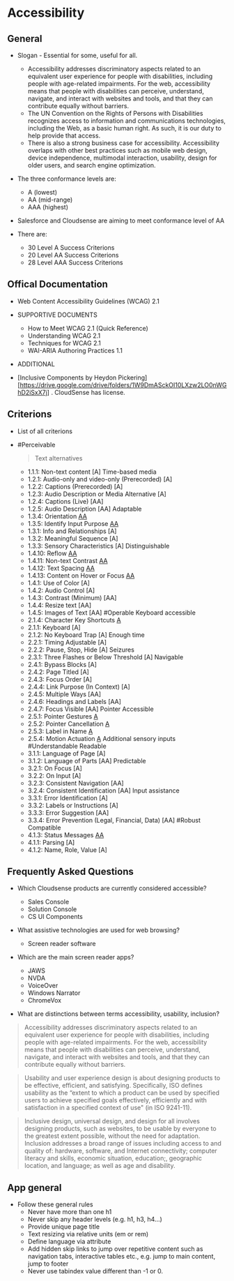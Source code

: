 # Accessibility

## General<a name="General"></a>
* Slogan - Essential for some, useful for all.
  * Accessibility addresses discriminatory aspects related to an equivalent user experience for people with disabilities, including people with age-related impairments. For the web, accessibility means that people with disabilities can perceive, understand, navigate, and interact with websites and tools, and that they can contribute equally without barriers.
  * The UN Convention on the Rights of Persons with Disabilities recognizes access to information and communications technologies, including the Web, as a basic human right. As such, it is our duty to help provide that access.
  * There is also a strong business case for accessibility. Accessibility overlaps with other best practices such as mobile web design, device independence, multimodal interaction, usability, design for older users, and search engine optimization.

* The three conformance levels are:
  * A (lowest)
  * AA (mid-range)
  * AAA (highest)

* Salesforce and Cloudsense are aiming to meet conformance level of AA

* There are:
  * 30 Level A Success Criterions
  * 20 Level AA Success Criterions
  * 28 Level AAA Success Criterions


## Offical Documentation<a name="Offical Documentation">
* Web Content Accessibility Guidelines (WCAG) 2.1

* SUPPORTIVE DOCUMENTS
  * How to Meet WCAG 2.1 (Quick Reference)
  * Understanding WCAG 2.1
  * Techniques for WCAG 2.1
  * WAI-ARIA Authoring Practices 1.1

* ADDITIONAL
* [Inclusive Components by Heydon Pickering][https://drive.google.com/drive/folders/1W9DmASckOI10LXzw2LO0nWGhD2iSxX7j] . CloudSense has license.


## Criterions<a name="Criterions"></a>
* List of all criterions

* #Perceivable
    > Text alternatives
  * 1.1.1: Non-text content [A]
  Time-based media
  * 1.2.1: Audio-only and video-only (Prerecorded) [A]
  * 1.2.2: Captions (Prerecorded) [A]
  * 1.2.3: Audio Description or Media Alternative [A]
  * 1.2.4: Captions (Live) [AA]
  * 1.2.5: Audio Description [AA]
  Adaptable
  * 1.3.4: Orientation [AA](2.1)
  * 1.3.5: Identify Input Purpose [AA](2.1)
  * 1.3.1: Info and Relationships [A]
  * 1.3.2: Meaningful Sequence [A]
  * 1.3.3: Sensory Characteristics [A]
  Distinguishable
  * 1.4.10: Reflow [AA](2.1)
  * 1.4.11: Non-text Contrast [AA](2.1)
  * 1.4.12: Text Spacing [AA](2.1)
  * 1.4.13: Content on Hover or Focus [AA](2.1)
  * 1.4.1: Use of Color [A]
  * 1.4.2: Audio Control [A]
  * 1.4.3: Contrast (Minimum) [AA]
  * 1.4.4: Resize text [AA]
  * 1.4.5: Images of Text [AA]
  #Operable
  Keyboard accessible
  * 2.1.4: Character Key Shortcuts [A](2.1)
  * 2.1.1: Keyboard [A]
  * 2.1.2: No Keyboard Trap [A]
  Enough time
  * 2.2.1: Timing Adjustable [A]
  * 2.2.2: Pause, Stop, Hide [A]
  Seizures
  * 2.3.1: Three Flashes or Below Threshold [A]
  Navigable
  * 2.4.1: Bypass Blocks [A]
  * 2.4.2: Page Titled [A]
  * 2.4.3: Focus Order [A]
  * 2.4.4: Link Purpose (In Context) [A]
  * 2.4.5: Multiple Ways [AA]
  * 2.4.6: Headings and Labels [AA]
  * 2.4.7: Focus Visible [AA]
  Pointer Accessible
  * 2.5.1: Pointer Gestures [A](2.1)
  * 2.5.2: Pointer Cancellation [A](2.1)
  * 2.5.3: Label in Name [A](2.1)
  * 2.5.4: Motion Actuation [A](2.1)
  Additional sensory inputs
  #Understandable
  Readable
  * 3.1.1: Language of Page [A]
  * 3.1.2: Language of Parts [AA]
  Predictable
  * 3.2.1: On Focus [A]
  * 3.2.2: On Input [A]
  * 3.2.3: Consistent Navigation [AA]
  * 3.2.4: Consistent Identification [AA]
  Input assistance
  * 3.3.1: Error Identification [A]
  * 3.3.2: Labels or Instructions [A]
  * 3.3.3: Error Suggestion [AA]
  * 3.3.4: Error Prevention (Legal, Financial, Data) [AA]
  #Robust
  Compatible
  * 4.1.3: Status Messages [AA](2.1)
  * 4.1.1: Parsing [A]
  * 4.1.2: Name, Role, Value [A]


## Frequently Asked Questions<a name="FAQ"></a>
* Which Cloudsense products are currently considered accessible?
  * Sales Console
  * Solution Console
  * CS UI Components

* What assistive technologies are used for web browsing?
  * Screen reader software

* Which are the main screen reader apps?
  * JAWS
  * NVDA
  * VoiceOver
  * Windows Narrator
  * ChromeVox

* What are distinctions between terms accessibility, usability, inclusion?

> Accessibility addresses discriminatory aspects related to an equivalent user experience for people with disabilities, including people with age-related impairments. For the web, accessibility means that people with disabilities can perceive, understand, navigate, and interact with websites and tools, and that they can contribute equally without barriers.

> Usability and user experience design is about designing products to be effective, efficient, and satisfying. Specifically, ISO defines usability as the “extent to which a product can be used by specified users to achieve specified goals effectively, efficiently and with satisfaction in a specified context of use" (in ISO 9241-11).

> Inclusive design, universal design, and design for all involves designing products, such as websites, to be usable by everyone to the greatest extent possible, without the need for adaptation. Inclusion addresses a broad range of issues including access to and quality of: hardware, software, and Internet connectivity; computer literacy and skills, economic situation, education;, geographic location, and language; as well as age and disability.


## App general<a name="App General"></a>

* Follow these general rules
  * Never have more than one h1
  * Never skip any header levels (e.g. h1, h3, h4...)
  * Provide unique page title
  * Text resizing via relative units (em or rem)
  * Define language via attribute
  * Add hidden skip links to jump over repetitive content such as navigation tabs, interactive tables etc., e.g. jump to main content, jump to footer
  * Never use tabindex value different than -1 or 0.